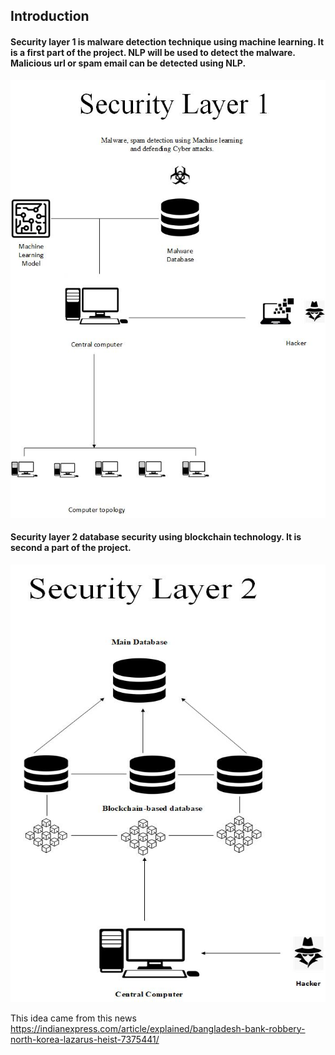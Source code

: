 
## Introduction

#### Security layer 1 is malware detection technique using machine learning. It is a first part of the project. NLP will be used to detect the malware. Malicious url or spam email can be detected using NLP. 
<img src="image/CSE499_Layer_1.jpg" alt="Alt text" title="Layer_1" width="700" height="700">

#### Security layer 2 database security using blockchain technology. It is second a part of the project.
<img src="image/CSE499_Layer_2.jpg" alt="Alt text" title="Layer_2" width="700" height="700">

This idea came from this news
https://indianexpress.com/article/explained/bangladesh-bank-robbery-north-korea-lazarus-heist-7375441/
